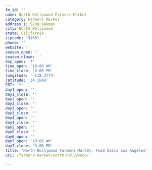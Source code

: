 ```yaml
---
fm_id: ''
name: North Hollywood Farmers Market
category: Farmers Market
address_1: 5200 Bakman
city: North Hollywood
state: California
zipcode: '91601'
phone: ''
website: ''
season_open: ''
season_close: ''
day_open: '7'
time_open: '10:00 AM'
time_close: '3:00 PM'
longitude: '-118.3774'
latitude: '34.1649'
EBT: 'Y'
day1_open: ''
day1_close: ''
day2_open: ''
day2_close: ''
day3_open: ''
day3_close: ''
day4_open: ''
day4_close: ''
day5_open: ''
day5_close: ''
day6_open: ''
day7_open: '10:00 AM'
day7_close: '3:00 PM'
title: 'North Hollywood Farmers Market, Food Oasis Los Angeles'
uri: /farmers-market/north-hollywood/

---
```

